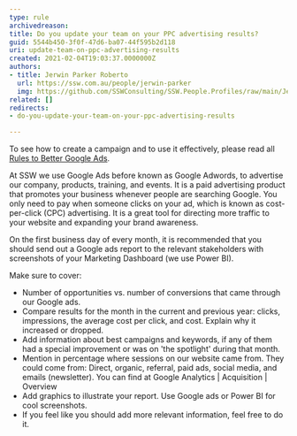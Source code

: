 ```yaml
---
type: rule
archivedreason: 
title: Do you update your team on your PPC advertising results?
guid: 5544b450-3f0f-47d6-ba07-44f595b2d118
uri: update-team-on-ppc-advertising-results
created: 2021-02-04T19:03:37.0000000Z
authors:
- title: Jerwin Parker Roberto
  url: https://ssw.com.au/people/jerwin-parker
  img: https://github.com/SSWConsulting/SSW.People.Profiles/raw/main/Jerwin-Parker/Images/Jerwin-Parker-Profile.jpg
related: []
redirects:
- do-you-update-your-team-on-your-ppc-advertising-results

---
```


To see how to create a campaign and to use it effectively, please read all [Rules to Better Google Ads](/rules-to-better-google-ads).

At SSW we use Google Ads before known as Google Adwords, to advertise our company, products, training, and events. It is a paid advertising product that promotes your business whenever people are searching Google. You only need to pay when someone clicks on your ad, which is known as cost-per-click (CPC) advertising. It is a great tool for directing more traffic to your website and expanding your brand awareness.

<!--endintro-->

On the first business day of every month, it is recommended that you should send out a Google ads report to the relevant stakeholders with screenshots of your Marketing Dashboard (we use Power BI).

Make sure to cover:

* Number of opportunities vs. number of conversions that came through our Google ads.
* Compare results for the month in the current and previous year: clicks, impressions, the average cost per click, and cost. Explain why it increased or dropped.
* Add information about best campaigns and keywords, if any of them had a special improvement or was on 'the spotlight' during that month.
* Mention in percentage where sessions on our website came from. They could come from: Direct, organic, referral, paid ads, social media, and emails (newsletter). You can find at Google Analytics | Acquisition | Overview
* Add graphics to illustrate your report. Use Google ads or Power BI for cool screenshots.
* If you feel like you should add more relevant information, feel free to do it.
